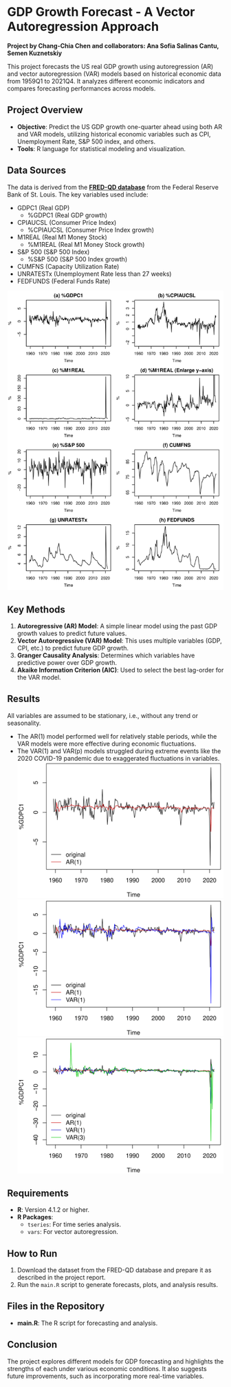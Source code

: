 # GDP Growth Forecast - A Vector Autoregression Approach

**Project by Chang-Chia Chen and collaborators: Ana Sofia Salinas Cantu, Semen Kuznetskiy**

This project forecasts the US real GDP growth using autoregression (AR) and vector autoregression (VAR) models based on historical economic data from 1959Q1 to 2021Q4. It analyzes different economic indicators and compares forecasting performances across models.

## Project Overview
- **Objective**: Predict the US GDP growth one-quarter ahead using both AR and VAR models, utilizing historical economic variables such as CPI, Unemployment Rate, S&P 500 index, and others.
- **Tools**: R language for statistical modeling and visualization.

## Data Sources
The data is derived from the [**FRED-QD database**](https://research.stlouisfed.org/econ/mccracken/fred-databases/) from the Federal Reserve Bank of St. Louis. The key variables used include:
- GDPC1 (Real GDP)
  - %GDPC1 (Real GDP growth)
- CPIAUCSL (Consumer Price Index)
  - %CPIAUCSL (Consumer Price Index growth)
- M1REAL (Real M1 Money Stock)
  - %M1REAL (Real M1 Money Stock growth)
- S&P 500 (S&P 500 Index)
  - %S&P 500 (S&P 500 Index growth)
- CUMFNS (Capacity Utilization Rate)
- UNRATESTx (Unemployment Rate less than 27 weeks)
- FEDFUNDS (Federal Funds Rate)

![descriptive analysis](1.png)

## Key Methods
1. **Autoregressive (AR) Model**: A simple linear model using the past GDP growth values to predict future values.
2. **Vector Autoregressive (VAR) Model**: This uses multiple variables (GDP, CPI, etc.) to predict future GDP growth.
3. **Granger Causality Analysis**: Determines which variables have predictive power over GDP growth.
4. **Akaike Information Criterion (AIC)**: Used to select the best lag-order for the VAR model.

## Results
All variables are assumed to be stationary, i.e., without any trend or seasonality.
- The AR(1) model performed well for relatively stable periods, while the VAR models were more effective during economic fluctuations.
- The VAR(1) and VAR(p) models struggled during extreme events like the 2020 COVID-19 pandemic due to exaggerated fluctuations in variables.
  ![AR(1) results](2.png)
  ![VAR(1) results](3.png)
  ![VAR(3) results](4.png)


## Requirements
- **R**: Version 4.1.2 or higher.
- **R Packages**:
  - `tseries`: For time series analysis.
  - `vars`: For vector autoregression.

## How to Run
1. Download the dataset from the FRED-QD database and prepare it as described in the project report.
2. Run the `main.R` script to generate forecasts, plots, and analysis results.

## Files in the Repository
- **main.R**: The R script for forecasting and analysis.
  
## Conclusion
The project explores different models for GDP forecasting and highlights the strengths of each under various economic conditions. It also suggests future improvements, such as incorporating more real-time variables.

